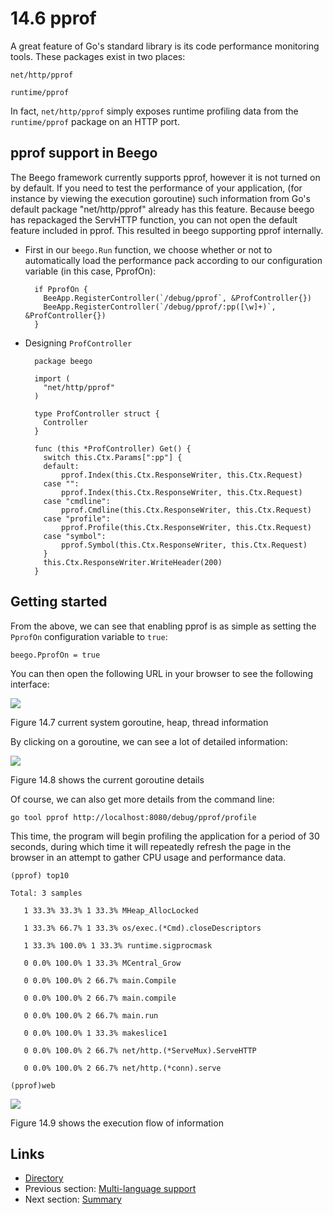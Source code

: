 # 14.6 pprof

A great feature of Go's standard library is its code performance monitoring tools. These packages exist in two places:

```
net/http/pprof

runtime/pprof
```

In fact, `net/http/pprof` simply exposes runtime profiling data from the `runtime/pprof` package on an HTTP port.

## pprof support in Beego

The Beego framework currently supports pprof, however it is not turned on by default. If you need to test the performance of your application, (for instance by viewing the execution goroutine) such information from Go's default package "net/http/pprof" already has this feature. Because beego has repackaged the ServHTTP function, you can not open the default feature included in pprof. This resulted in beego supporting pprof internally.

*   First in our `beego.Run` function, we choose whether or not to automatically load the performance pack according to our configuration variable (in this case, PprofOn):

    ```
      if PprofOn {
      	BeeApp.RegisterController(`/debug/pprof`, &ProfController{})
      	BeeApp.RegisterController(`/debug/pprof/:pp([\w]+)`, &ProfController{})
      }
    ```
*   Designing `ProfController`

    ```
      package beego

      import (
      	"net/http/pprof"
      )
      
      type ProfController struct {
      	Controller
      }
      
      func (this *ProfController) Get() {
      	switch this.Ctx.Params[":pp"] {
      	default:
      		pprof.Index(this.Ctx.ResponseWriter, this.Ctx.Request)
      	case "":
      		pprof.Index(this.Ctx.ResponseWriter, this.Ctx.Request)
      	case "cmdline":
      		pprof.Cmdline(this.Ctx.ResponseWriter, this.Ctx.Request)
      	case "profile":
      		pprof.Profile(this.Ctx.ResponseWriter, this.Ctx.Request)
      	case "symbol":
      		pprof.Symbol(this.Ctx.ResponseWriter, this.Ctx.Request)
      	}
      	this.Ctx.ResponseWriter.WriteHeader(200)
      }
    ```

## Getting started

From the above, we can see that enabling pprof is as simple as setting the `PprofOn` configuration variable to `true`:

```
beego.PprofOn = true
```

You can then open the following URL in your browser to see the following interface:

![](images/14.6.pprof.png)

Figure 14.7 current system goroutine, heap, thread information

By clicking on a goroutine, we can see a lot of detailed information:

![](images/14.6.pprof2.png)

Figure 14.8 shows the current goroutine details

Of course, we can also get more details from the command line:

```
go tool pprof http://localhost:8080/debug/pprof/profile
```

This time, the program will begin profiling the application for a period of 30 seconds, during which time it will repeatedly refresh the page in the browser in an attempt to gather CPU usage and performance data.

```
(pprof) top10

Total: 3 samples

   1 33.3% 33.3% 1 33.3% MHeap_AllocLocked

   1 33.3% 66.7% 1 33.3% os/exec.(*Cmd).closeDescriptors

   1 33.3% 100.0% 1 33.3% runtime.sigprocmask

   0 0.0% 100.0% 1 33.3% MCentral_Grow

   0 0.0% 100.0% 2 66.7% main.Compile

   0 0.0% 100.0% 2 66.7% main.compile

   0 0.0% 100.0% 2 66.7% main.run

   0 0.0% 100.0% 1 33.3% makeslice1

   0 0.0% 100.0% 2 66.7% net/http.(*ServeMux).ServeHTTP

   0 0.0% 100.0% 2 66.7% net/http.(*conn).serve	

(pprof)web
```

![](images/14.6.pprof3.png)

Figure 14.9 shows the execution flow of information

## Links

* [Directory](preface.md)
* Previous section: [Multi-language support](14.5.md)
* Next section: [Summary](14.7.md)
